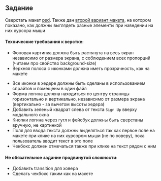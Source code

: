 ## Задание

Сверстать макет [psd](Journey.psd). Также дан [второй вариант макета](Journey_Hover.psd), на котором показано, как должны выглядеть разные элементы при наведении на них курсора мыши 

#### Технические требования к верстке:
+ Фоновая картинка должна быть растянута на весь экран независимо от размера экрана, с соблюдением всех пропорций (читаем про свойство background-size)
+ Верхняя полоса с иконками должна иметь прозрачность, как на макете
- Все иконки в хедере должны быть сделаны в использованием спрайтов и помещены в один файл
- Форма логина должна находиться по центру страницы горизонтально и вертикально, независимо от размера экрана (вертикально - за вычетом высоты хедера)
- Добавить зеленый квадрат слева от текста `Sign Up` вверху модального окна
- Кнопки логина через гугл и фейсбук должны быть сверстаны вручную, не картинкой
- Поля для ввода текста должны выделяться так как первое поле на макете при клике на них курсором мыши (не по ховеру), пока пользователь вводит текст в это поле
- Чекбокс должен отмечаться также при клике на текст рядом с ним

#### Не обязательное задание продвинутой сложности:
- Добавить transition для ховера
- Сделать чекбокс таким как на макете

